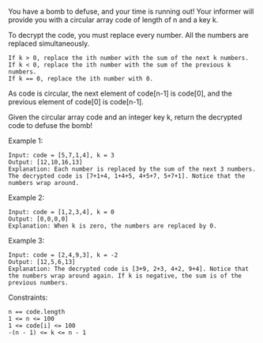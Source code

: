 You have a bomb to defuse, and your time is running out! Your informer will provide you with a circular array code of length of n and a key k.

To decrypt the code, you must replace every number. All the numbers are replaced simultaneously.

    If k > 0, replace the ith number with the sum of the next k numbers.
    If k < 0, replace the ith number with the sum of the previous k numbers.
    If k == 0, replace the ith number with 0.

As code is circular, the next element of code[n-1] is code[0], and the previous element of code[0] is code[n-1].

Given the circular array code and an integer key k, return the decrypted code to defuse the bomb!

Example 1:

    Input: code = [5,7,1,4], k = 3
    Output: [12,10,16,13]
    Explanation: Each number is replaced by the sum of the next 3 numbers. The decrypted code is [7+1+4, 1+4+5, 4+5+7, 5+7+1]. Notice that the numbers wrap around.

Example 2:

    Input: code = [1,2,3,4], k = 0
    Output: [0,0,0,0]
    Explanation: When k is zero, the numbers are replaced by 0.

Example 3:

    Input: code = [2,4,9,3], k = -2
    Output: [12,5,6,13]
    Explanation: The decrypted code is [3+9, 2+3, 4+2, 9+4]. Notice that the numbers wrap around again. If k is negative, the sum is of the previous numbers.

Constraints:

    n == code.length
    1 <= n <= 100
    1 <= code[i] <= 100
    -(n - 1) <= k <= n - 1
